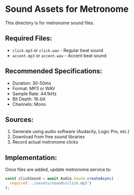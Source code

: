 # Sound Assets for Metronome

This directory is for metronome sound files.

## Required Files:
- `click.mp3` or `click.wav` - Regular beat sound
- `accent.mp3` or `accent.wav` - Accent beat sound

## Recommended Specifications:
- Duration: 30-50ms
- Format: MP3 or WAV
- Sample Rate: 44.1kHz
- Bit Depth: 16-bit
- Channels: Mono

## Sources:
1. Generate using audio software (Audacity, Logic Pro, etc.)
2. Download from free sound libraries
3. Record actual metronome clicks

## Implementation:
Once files are added, update metronome.service.ts:
```typescript
const clickSound = await Audio.Sound.createAsync(
  require('../assets/sounds/click.mp3')
);
```